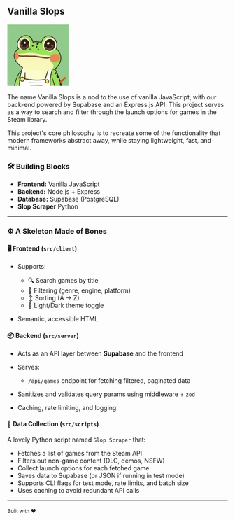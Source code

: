 ## Vanilla Slops

<p align="left">
  <img src="./src/client/public/frogslops.png" alt="FrogSlops Logo" width="140">
</p>

The name Vanilla Slops is a nod to the use of vanilla JavaScript, with our back-end powered by Supabase and an Express.js API. This project serves as a way to search and filter through the launch options for games in the Steam library.

This project's core philosophy is to recreate some of the functionality that modern frameworks abstract away, 
while staying lightweight, fast, and minimal. 

### 🛠️ Building Blocks
- **Frontend:** Vanilla JavaScript
- **Backend:** Node.js + Express
- **Database:** Supabase (PostgreSQL) 
- **Slop Scraper** Python

---


### ⚙️ **A Skeleton Made of Bones**

#### 🖥️ Frontend (`src/client`)

* Supports:

  * 🔍 Search games by title
  * 🧩 Filtering (genre, engine, platform)
  * ↕ Sorting (A → Z)
  * 🎨 Light/Dark theme toggle
* Semantic, accessible HTML

#### 📦 Backend (`src/server`)

* Acts as an API layer between **Supabase** and the frontend
* Serves:

  * `/api/games` endpoint for fetching filtered, paginated data
* Sanitizes and validates query params using middleware + `zod`
* Caching, rate limiting, and logging

#### 🧹 Data Collection (`src/scripts`)

A lovely Python script named `Slop Scraper` that:
- Fetches a list of games from the Steam API
- Filters out non-game content (DLC, demos, NSFW)
- Collect launch options for each fetched game
- Saves data to Supabase (or JSON if running in test mode)
- Supports CLI flags for test mode, rate limits, and batch size
- Uses caching to avoid redundant API calls

---

<small>Built with ❤️</small>